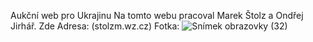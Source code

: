 Aukční web pro Ukrajinu
Na tomto webu pracoval Marek Štolz a Ondřej Jirhář.
Zde Adresa: (stolzm.wz.cz)
Fotka:
![Snímek obrazovky (32)](https://user-images.githubusercontent.com/81717582/159791633-35b7d98a-fd04-4dd1-a23d-109b9b2bd17e.png)
